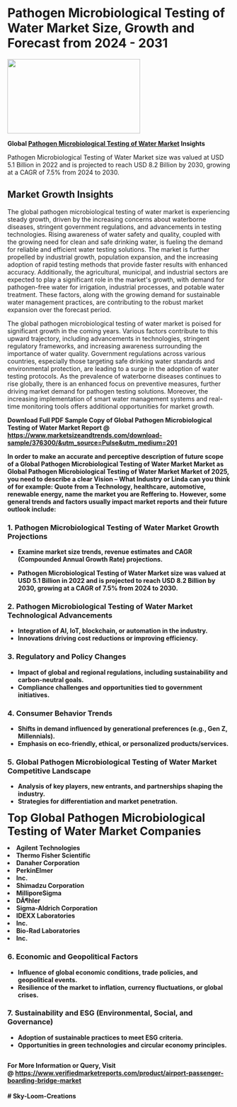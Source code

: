 <H1>Pathogen Microbiological Testing of Water Market Size, Growth and Forecast from 2024 - 2031</H1><img class="aligncenter size-medium wp-image-584254" src="https://thirdeyenews.in/wp-content/uploads/2024/09/Global-Market-Research-300x168.jpeg" alt="" width="300" height="168" /><p><strong>Global&nbsp;<a href="https://www.marketsizeandtrends.com/download-sample/376300/&amp;utm_source=Pulse&amp;utm_medium=201">Pathogen Microbiological Testing of Water Market</a> Insights</strong></p><p>Pathogen Microbiological Testing of Water Market size was valued at USD 5.1 Billion in 2022 and is projected to reach USD 8.2 Billion by 2030, growing at a CAGR of 7.5% from 2024 to 2030.</p><p><h2>Market Growth Insights</h2> <p>The global pathogen microbiological testing of water market is experiencing steady growth, driven by the increasing concerns about waterborne diseases, stringent government regulations, and advancements in testing technologies. Rising awareness of water safety and quality, coupled with the growing need for clean and safe drinking water, is fueling the demand for reliable and efficient water testing solutions. The market is further propelled by industrial growth, population expansion, and the increasing adoption of rapid testing methods that provide faster results with enhanced accuracy. Additionally, the agricultural, municipal, and industrial sectors are expected to play a significant role in the market's growth, with demand for pathogen-free water for irrigation, industrial processes, and potable water treatment. These factors, along with the growing demand for sustainable water management practices, are contributing to the robust market expansion over the forecast period.</p> <p><strong></strong></p> <p>The global pathogen microbiological testing of water market is poised for significant growth in the coming years. Various factors contribute to this upward trajectory, including advancements in technologies, stringent regulatory frameworks, and increasing awareness surrounding the importance of water quality. Government regulations across various countries, especially those targeting safe drinking water standards and environmental protection, are leading to a surge in the adoption of water testing protocols. As the prevalence of waterborne diseases continues to rise globally, there is an enhanced focus on preventive measures, further driving market demand for pathogen testing solutions. Moreover, the increasing implementation of smart water management systems and real-time monitoring tools offers additional opportunities for market growth.</p> <p><strong></p><p><span class=""><strong>Download Full PDF Sample Copy of Global Pathogen Microbiological Testing of Water Market Report</strong> @ <a href="https://www.marketsizeandtrends.com/download-sample/376300/&amp;utm_source=Pulse&amp;utm_medium=201" target="_blank">https://www.marketsizeandtrends.com/download-sample/376300/&amp;utm_source=Pulse&amp;utm_medium=201</a></span></p><p>In order to make an accurate and perceptive description of future scope of a Global&nbsp;Pathogen Microbiological Testing of Water Market Market as Global&nbsp;Pathogen Microbiological Testing of Water Market Market of 2025, you need to describe a clear Vision &ndash; What Industry or Linda can you think of for example: Quote from a Technology, healthcare, automotive, renewable energy, name the market you are Reffering to. However, some general trends and factors usually impact market reports and their future outlook include:</p><h3>1.&nbsp;<strong>Pathogen Microbiological Testing of Water Market Growth Projections</strong></h3><ul><li>Examine market size trends, revenue estimates and CAGR (Compounded Annual Growth Rate) projections.</li><li><p>Pathogen Microbiological Testing of Water Market size was valued at USD 5.1 Billion in 2022 and is projected to reach USD 8.2 Billion by 2030, growing at a CAGR of 7.5% from 2024 to 2030.</p></li></ul><h3>2.&nbsp;<strong>Pathogen Microbiological Testing of Water Market Technological Advancements</strong></h3><ul><li>Integration of AI, IoT, blockchain, or automation in the industry.</li><li>Innovations driving cost reductions or improving efficiency.</li></ul><h3>3.&nbsp;<strong>Regulatory and Policy Changes</strong></h3><ul><li>Impact of global and regional regulations, including sustainability and carbon-neutral goals.</li><li>Compliance challenges and opportunities tied to government initiatives.</li></ul><h3>4.&nbsp;<strong>Consumer Behavior Trends</strong></h3><ul><li>Shifts in demand influenced by generational preferences (e.g., Gen Z, Millennials).</li><li>Emphasis on eco-friendly, ethical, or personalized products/services.</li></ul><h3>5.&nbsp;<strong>Global Pathogen Microbiological Testing of Water Market Competitive Landscape</strong></h3><ul><li>Analysis of key players, new entrants, and partnerships shaping the industry.</li><li>Strategies for differentiation and market penetration.</li></ul><p data-pm-slice="1 1 []"><span style="color: inherit; font-family: inherit; font-size: 25px;">Top Global Pathogen Microbiological Testing of Water Market Companies</span></p><div class="" data-test-id=""><p><li>Agilent Technologies</li><li> Thermo Fisher Scientific</li><li> Danaher Corporation</li><li> PerkinElmer</li><li> Inc.</li><li> Shimadzu Corporation</li><li> MilliporeSigma</li><li> DÃ¶hler</li><li> Sigma-Aldrich Corporation</li><li> IDEXX Laboratories</li><li> Inc.</li><li> Bio-Rad Laboratories</li><li> Inc.</li></p></div><h3>6.&nbsp;<strong>Economic and Geopolitical Factors</strong></h3><ul><li>Influence of global economic conditions, trade policies, and geopolitical events.</li><li>Resilience of the market to inflation, currency fluctuations, or global crises.</li></ul><h3>7.&nbsp;<strong>Sustainability and ESG (Environmental, Social, and Governance)</strong></h3><ul><li>Adoption of sustainable practices to meet ESG criteria.</li><li>Opportunities in green technologies and circular economy principles.</li></ul><h2><strong style="font-size: 14px;">For More Information or Query, Visit @&nbsp;</strong><a style="background-color: #ffffff; font-size: 14px;" href="https://www.marketsizeandtrends.com/report/pathogen-microbiological-testing-of-water-market/" target="_blank">https://www.verifiedmarketreports.com/product/airport-passenger-boarding-bridge-market</a></h2># Sky-Loom-Creations
